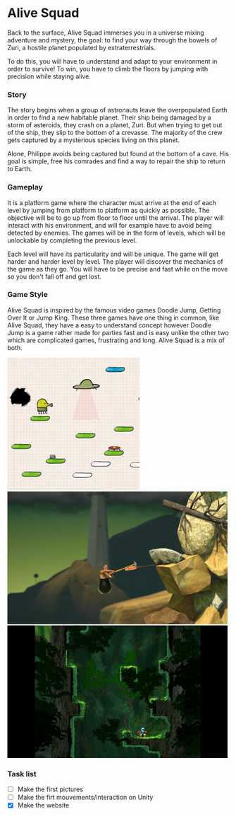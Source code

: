# Alive Squad

Back to the surface, Alive Squad immerses you in a universe mixing adventure and mystery, the goal: to find your way through the bowels of Zuri, a hostile planet populated by extraterrestrials.
    
To do this, you will have to understand and adapt to your environment in order to survive! To win, you have to climb the floors by jumping with precision while staying alive.

### Story

The story begins when a group of astronauts leave the overpopulated Earth in order to find a new habitable planet. Their ship being damaged by a storm of asteroids, they crash on a planet, Zuri. But when trying to get out of the ship, they slip to the bottom of a crevasse. The majority of the crew gets captured by a mysterious species living on this planet. 

Alone, Philippe avoids being captured but found at the bottom of a cave. His goal is simple, free his comrades and find a way to repair the ship to return to Earth.

### Gameplay 

It is a platform game where the character must arrive at the end of each
level by jumping from platform to platform as quickly as possible. The objective will be
to go up from floor to floor until the arrival. The player will interact with his environment,
and will for example have to avoid being detected by enemies. The games will be
in the form of levels, which will be unlockable by completing the previous level. 

Each level will have its particularity and will be unique. The game will get harder and harder level by
level. The player will discover the mechanics of the game as they go. You will have to be precise
and fast while on the move so you don't fall off and get lost.

### Game Style
Alive Squad is inspired by the famous video games Doodle Jump, Getting
Over It or Jump King. These three games have one thing in common, like Alive Squad, they have a
easy to understand concept however Doodle Jump is a game rather made for parties
fast and is easy unlike the other two which are complicated games, frustrating and
long. Alive Squad is a mix of both.

<img src="/Images/Doodle-Jump-2068.png" width="300" height="300">
<img src="/Images/getting-over-it.png" width="500" height="300">
<img src="/Images/jump-king-9373-6874.png" width="500" height="300">

### Task list 
- [ ]  Make the first pictures
- [ ]  Make the firt mouvements/interaction on Unity 
- [x]  Make the website 
